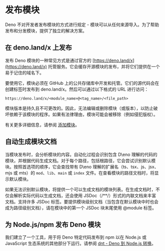 # 发布模块

Deno 不对开发者发布模块的方式进行规定 -
模块可以从任何来源导入。为了帮助发布和分发模块，提供了独立的解决方案。

## 在 deno.land/x 上发布

发布 Deno 模块的一种常见方式是通过官方的
[https://deno.land/x](https://deno.land/x)
托管服务。它会缓存开源模块的发布，并将它们提供在一个易于记住的域名下。

要使用它，模块必须在 GitHub
上的公共存储库中开发和托管。它们的源代码会在创建标签时发布到
deno.land/x。然后可以通过以下格式的 URL 进行访问：

```
https://deno.land/x/<module_name>@<tag_name>/<file_path>
```

模块版本是持久且不可更改的。因此，无法编辑或删除模块（或版本），以防止破坏依赖于该模块的程序。如果有法律理由，模块可能会被移除（例如侵犯版权）。

有关更多详细信息，请参阅 [添加模块](https://deno.land/add_module)。

## 自动生成模块文档

当模块发布时，会分析模块的内容。自动化过程会识别包含 D\eno
理解的代码的模块，并根据代码生成文档。对于每个路径，包括根路径，它会尝试识别默认模块。按照首选项的顺序，它会查找带有
D\eno 理解的扩展名（ts、tsx、js、jsx、mjs 或 mts）的 `mod`、`lib`、`main` 或
`index` 文件。在查看模块的路径文档时，将显示默认模块。

如果无法识别默认模块，将提供一个可以生成文档的模块列表。在生成文档时，不仅会解析实际代码以生成文档，还会使用
JSDoc（/**/）形式的内联文档来丰富文档。支持许多 JSDoc
标签。要提供模块级别文档（当包含在默认模块中时也会成为路径级别文档），请在模块中的第一个
JSDoc 块末尾使用 @module 标签。

## 为 Node.js/npm 发布 Deno 模块

我们建立了一个工具，用于将 Deno 特定代码发布到 npm 以在 Node.js 或 JavaScript
生态系统的其他部分下运行。请参阅 [dnt - Deno 到 Node.js 转换](./dnt.md)。
